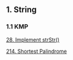 ## 1. String
### 1.1 KMP

[28. Implement strStr()](<https://github.com/XutongLi/Leetcode-Solution/tree/master/28.%20Implement%20strStr()>) 

[214. Shortest Palindrome](<https://github.com/XutongLi/Leetcode-Solution/tree/master/214.%20Shortest%20Palindrome>)

